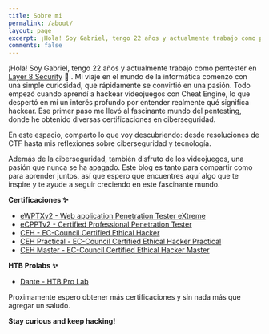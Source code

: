 ```yaml
---
title: Sobre mi
permalink: /about/
layout: page
excerpt: ¡Hola! Soy Gabriel, tengo 22 años y actualmente trabajo como pentester en Layer 8 Security
comments: false
---
```


¡Hola! Soy Gabriel, tengo 22 años y actualmente trabajo como pentester en [Layer 8 Security](https://layer8.pe/) 👾 . Mi viaje en el mundo de la informática comenzó con una simple curiosidad, que rápidamente se convirtió en una pasión. Todo empezó cuando aprendí a hackear videojuegos con Cheat Engine, lo que despertó en mí un interés profundo por entender realmente qué significa hackear. Ese primer paso me llevó al fascinante mundo del pentesting, donde he obtenido diversas certificaciones en ciberseguridad.

En este espacio, comparto lo que voy descubriendo: desde resoluciones de CTF hasta mis reflexiones sobre ciberseguridad y tecnología.

Además de la ciberseguridad, también disfruto de los videojuegos, una pasión que nunca se ha apagado. Este blog es tanto para compartir como para aprender juntos, así que espero que encuentres aquí algo que te inspire y te ayude a seguir creciendo en este fascinante mundo.

**Certificaciones ✨**

- [eWPTXv2 - Web application Penetration Tester eXtreme](https://certs.ine.com/9a124dcf-060e-4776-89b5-e9c46e4cb12a#gs.531e4y)
- [eCPPTv2 - Certified Professional Penetration Tester](https://certs.ine.com/7408dce7-896e-46d2-a6ca-0dcf7c341d3b#gs.531krx)
- [CEH - EC-Council Certified Ethical Hacker](https://aspen.eccouncil.org/VerifyBadge?type=certification&a=yGjWKj9TYBDPoq9ZzR5B1tD7mjTtNKGezZDGMq2P6Os=)
- [CEH Practical - EC-Council Certified Ethical Hacker Practical](https://aspen.eccouncil.org/VerifyBadge?type=certification&a=Vq4IkGcsENggWYat6I8hNwNQ453Oaz3rHBehrLTV0ss=)
- [CEH Master - EC-Council Certified Ethical Hacker Master](https://aspen.eccouncil.org/VerifyBadge?type=certification&a=Vq4IkGcsENggWYat6I8hNwNQ453Oaz3rHBehrLTV0ss=)

**HTB Prolabs ✨**

- [Dante - HTB Pro Lab](https://drive.google.com/file/d/1Kc-0ZhKZHKXBQtg3oNik300tN0gMx2W2/view)

Proximamente espero obtener más certificaciones y sin nada más que agregar un saludo.

**Stay curious and keep hacking!**

